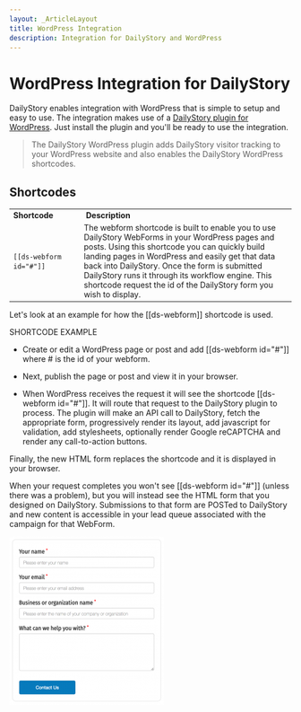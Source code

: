 ```yaml
---
layout: _ArticleLayout
title: WordPress Integration
description: Integration for DailyStory and WordPress
---
```

# WordPress Integration for DailyStory
DailyStory enables integration with WordPress that is simple to setup and easy to use. The integration makes use of a [DailyStory plugin for WordPress](/install/wordpress). Just install the plugin and you'll be ready to use the integration.

> The DailyStory WordPress plugin adds DailyStory visitor tracking to your WordPress website and also enables the DailyStory WordPress shortcodes.

## Shortcodes
<table class="table">
<tbody>
<tr>
<td><strong>Shortcode</strong></td>
<td><strong> Description</strong></td>
</tr>
<tr>
<td width="25%" nowrap><code>[[ds-webform id="#"]]</code></td>
<td>The webform shortcode is built to enable you to use DailyStory WebForms in your WordPress pages and posts. Using this shortcode you can quickly build landing pages in WordPress and easily get that data back into DailyStory. Once the form is submitted DailyStory runs it through its workflow engine. This shortcode request the id of the DailyStory form you wish to display.</td>
</tr>
</tbody>
</table>

Let's look at an example for how the [[ds-webform]] shortcode is used.

SHORTCODE EXAMPLE

* Create or edit a WordPress page or post and add [[ds-webform id="#"]] where # is the id of your webform.

* Next, publish the page or post and view it in your browser.

* When WordPress receives the request it will see the shortcode [[ds-webform id="#"]]. It will route that request to the DailyStory plugin to process. The plugin will make an API call to DailyStory, fetch the appropriate form, progressively render its layout, add javascript for validation, add stylesheets, optionally render Google reCAPTCHA and render any call-to-action buttons.

Finally, the new HTML form replaces the shortcode and it is displayed in your browser.

When your request completes you won't see [[ds-webform id="#"]] (unless there was a problem), but you will instead see the HTML form that you designed on DailyStory. Submissions to that form are POSTed to DailyStory and new content is accessible in your lead queue associated with the campaign for that WebForm.

![WordPress Form](/articles/integrations/wordpress-01.png "WordPress Form")

